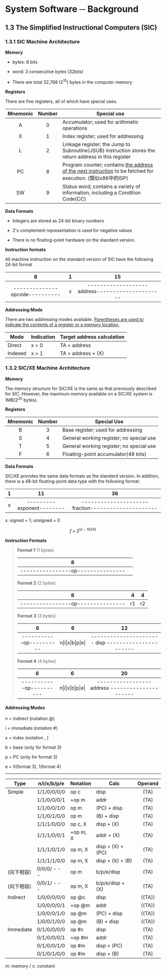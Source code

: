 # System Software ─ Background

## 1.3 The Simplified Instructional Computers (SIC)

### 1.3.1 SIC Machine Architecture

**Memory**

+ bytes: 8 bits

+ word: 3 consecutive bytes (32bits)

+ There are total 32,768 (2<sup>15</sup>) bytes in the computer memory

**Registers**

There are five registers, all of which have special uses.

| Mnemonic | Number | Special use                                                                                                    |
|:--------:|:------:| -------------------------------------------------------------------------------------------------------------- |
| A        | 0      | Accumulator; used for arithmetic operations                                                                    |
| X        | 1      | Index register; used for addressing                                                                            |
| L        | 2      | Linkage register; the Jump to Subroutine(JSUB) instruction stores the return address in this register          |
| PC       | 8      | Program counter; contains <u>the address of the next instruction</u> to be fetched for execution. (類似x86中的ISP) |
| SW       | 9      | Status word; contains a variety of information, including a Condition Code(CC)                                 |

**Data Formats**

+ Integers are stored as 24-bit binary numbers

+ 2's complement representation is used for negative values

+ There is no floating-point hardware on the standard version.

**Instruction formats**

All machine instruction on the standard version of SIC have the following 24-bit format

| 8                              | 1   | 15                                              |
|:------------------------------:|:---:|:-----------------------------------------------:|
| --------------opcode---------- | x   | -------------------address--------------------- |

**Addressing Mode**

There are two addressing modes available. <u>Parentheses are used to indicate the contents of a register or a memory location.</u> 

| Mode    | Indication | Target address calculation |
| ------- | ---------- | -------------------------- |
| Direct  | x = 0      | TA = address               |
| Indexed | x = 1      | TA = address + (X)         |

### 1.3.2 SIC/XE Machine Architecture

**Memory**

The memory structure for SIC/XE is the same as that previously described for SIC. However, the maximum memory available on a SIC/XE system is 1MB(2<sup>20</sup> bytes).

**Registers**

| Mnemonic | Number | Special Use                              |
|:--------:|:------:| ---------------------------------------- |
| B        | 3      | Base register; used for addressing       |
| S        | 4      | General working register; no special use |
| T        | 5      | General working register; no special use |
| F        | 6      | Floating-point accumulator(48 bits)      |

**Data Formats**

SIC/XE provides the same data formats as the standard version. In addition, there is a 48-bit floating-point data type with the following format:

| 1   | 11                        | 36                                                 |
|:---:|:-------------------------:|:--------------------------------------------------:|
| s   | ---------exponent-------- | ---------------------fraction--------------------- |

s: signed = 1; unsigned = 0

$$
f\times 2^{(e-1024)}
$$

**Instruction Formats**

> **Format 1** (1 bytes)
> 
> | 8                                 |     |
> |:---------------------------------:| --- |
> | ----------------op--------------- |     |
> 
> **Format 2** (2 bytes)
> 
> | 8                                 | 4   | 4   |
> |:---------------------------------:|:---:|:---:|
> | ----------------op--------------- | r1  | r2  |
> 
> **Format 3** (3 bytes)
> 
> | 6                       | 6                  | 12                                                 |
> |:-----------------------:|:------------------:|:--------------------------------------------------:|
> | -----------op---------- | n\|i\|x\|b\|p\|e\| | ---------------------- disp ---------------------- |
> 
> **Format 4** (4 bytes)
> 
> | 6                       | 6                  | 20                                              |
> |:-----------------------:|:------------------:|:-----------------------------------------------:|
> | -----------op---------- | n\|i\|x\|b\|p\|e\| | ----------------- address --------------------- |

#### Addressing Modes

n = indirect (notation @)

i = immediate (notation #)

x = index (notation  , )

b = base (only for format 3)

p = PC (only for format 3)

e = 0(format 3), 1(format 4)

---

| Type      | n/i/x/b/p/e  | Notation | Calc              | Operand |
| --------- | ------------ | -------- | ----------------- |:-------:|
| Simple    | 1/1/0/0/0/0  | op c     | disp              | (TA)    |
|           | 1/1/0/0/0/1  | +op m    | addr              | (TA)    |
|           | 1/1/0/0/1/0  | op m     | (PC) + disp       | (TA)    |
|           | 1/1/0/1/0/0  | op m     | (B) + disp        | (TA)    |
|           | 1/1/1/0/0/0  | op c, X  | disp + (X)        | (TA)    |
|           | 1/1/1/0/0/1  | +op m, X | addr + (X)        | (TA)    |
|           | 1/1/1/0/1/0  | op m, X  | disp + (X) + (PC) | (TA)    |
|           | 1/1/1/1/0/0  | op m, X  | disp + (X) + (B)  | (TA)    |
| (向下相容)    | 0/0/0/ - - - | op m     | b/p/e/disp        | (TA)    |
| (向下相容)    | 0/0/1/ - - - | op m, X  | b/p/e/disp + (X)  | (TA)    |
| Indirect  | 1/0/0/0/0/0  | op @c    | disp              | ((TA))  |
|           | 1/0/0/0/0/1  | +op @m   | addr              | ((TA))  |
|           | 1/0/0/0/1/0  | op @m    | (PC) + disp       | ((TA))  |
|           | 1/0/0/1/0/0  | op @m    | (B) + disp        | ((TA))  |
| Immediate | 0/1/0/0/0/0  | op #c    | disp              | (TA)    |
|           | 0/1/0/0/0/1  | +op #m   | addr              | (TA)    |
|           | 0/1/0/0/1/0  | op #m    | disp + (PC)       | (TA)    |
|           | 0/1/0/1/0/0  | op #m    | disp + (B)        | (TA)    |

m: memory / c: constant
